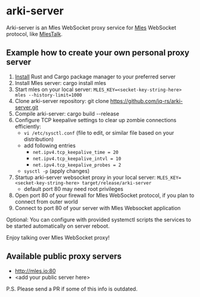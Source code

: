 # arki-server

Arki-server is an Mles WebSocket proxy service for [Mles](https://github.com/jq-rs/mles-rs) WebSocket protocol, like [MlesTalk](http://mles.io/app).

## Example how to create your own personal proxy server

 1. [Install](https://www.rust-lang.org/tools/install) Rust and Cargo package manager to your preferred server
 2. Install Mles server: cargo install mles
 3. Start mles on your local server: `MLES_KEY=<secket-key-string-here> mles --history-limit=1000`
 4. Clone arki-server repository: git clone https://github.com/jq-rs/arki-server.git
 5. Compile arki-server: cargo build --release
 6. Configure TCP keepalive settings to clear up zombie connections efficiently:
    - `vi /etc/sysctl.conf` (file to edit, or similar file based on your distribution)
    - add following entries
      - `net.ipv4.tcp_keepalive_time = 20`
      - `net.ipv4.tcp_keepalive_intvl = 10`
      - `net.ipv4.tcp_keepalive_probes = 2`
    - `sysctl -p` (apply changes)
 7. Startup arki-server websocket proxy in your local server: `MLES_KEY=<secket-key-string-here> target/release/arki-server`
     - default port 80 may need root privileges
 8. Open port 80 of your firewall for Mles WebSocket protocol, if you plan to connect from outer world
 9. Connect to port 80 of your server with Mles Websocket application
 
 Optional: You can configure with provided systemctl scripts the services to be started automatically on server reboot.
 
 Enjoy talking over Mles WebSocket proxy!
 
 ## Available public proxy servers
 
   * http://mles.io:80
   * \<add your public server here\>
 
 P.S. Please send a PR if some of this info is outdated.
